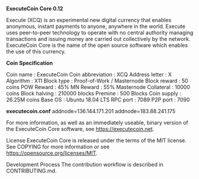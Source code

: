 <b>ExecuteCoin Core 0.12</b>

Execute (XCQ) is an experimental new digital currency that enables anonymous, instant payments to anyone, anywhere in the world. Execute uses peer-to-peer technology to operate with no central authority managing transactions and issuing money are carried out collectively by the network. ExecuteCoin Core is the name of the open source software which enables the use of this currency.

<b>Coin Specification</b>

Coin name : ExecuteCoin
Coin abbreviation	: XCQ
Address letter : X
Algorithm : X11
Block type : Proof-of-Work / Masternode
Block reward : 50 coins
POW Reward : 45%
MN Reward : 55%
Masternode Collateral : 10000 coins
Block halving :	210000 blocks
Premine : 500 Blocks
Coin supply : 26.25M coins
Base OS : Ubuntu 18.04 LTS
RPC port : 7089
P2P port : 7090

<b>executecoin.conf</b>
addnode=136.144.171.201
addnode=183.88.241.175

For more information, as well as an immediately useable, binary version of the ExecuteCoin Core software, see https://executecoin.net.

License
ExecuteCoin Core is released under the terms of the MIT license. See COPYING for more information or see https://opensource.org/licenses/MIT.

Development Process
The contribution workflow is described in CONTRIBUTING.md.
